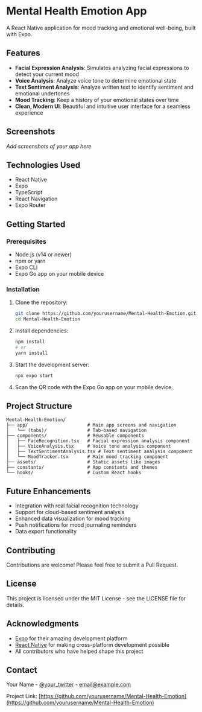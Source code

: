 # Mental Health Emotion App

A React Native application for mood tracking and emotional well-being, built with Expo.

## Features

- **Facial Expression Analysis**: Simulates analyzing facial expressions to detect your current mood
- **Voice Analysis**: Analyze voice tone to determine emotional state
- **Text Sentiment Analysis**: Analyze written text to identify sentiment and emotional undertones
- **Mood Tracking**: Keep a history of your emotional states over time
- **Clean, Modern UI**: Beautiful and intuitive user interface for a seamless experience

## Screenshots

*Add screenshots of your app here*

## Technologies Used

- React Native
- Expo
- TypeScript
- React Navigation
- Expo Router

## Getting Started

### Prerequisites

- Node.js (v14 or newer)
- npm or yarn
- Expo CLI
- Expo Go app on your mobile device

### Installation

1. Clone the repository:
   ```bash
   git clone https://github.com/yourusername/Mental-Health-Emotion.git
   cd Mental-Health-Emotion
   ```

2. Install dependencies:
   ```bash
   npm install
   # or
   yarn install
   ```

3. Start the development server:
   ```bash
   npx expo start
   ```

4. Scan the QR code with the Expo Go app on your mobile device.

## Project Structure

```
Mental-Health-Emotion/
├── app/                      # Main app screens and navigation
│   └── (tabs)/               # Tab-based navigation
├── components/               # Reusable components
│   ├── FaceRecognition.tsx   # Facial expression analysis component
│   ├── VoiceAnalysis.tsx     # Voice tone analysis component
│   ├── TextSentimentAnalysis.tsx # Text sentiment analysis component
│   └── MoodTracker.tsx       # Main mood tracking component
├── assets/                   # Static assets like images
├── constants/                # App constants and themes
└── hooks/                    # Custom React hooks
```

## Future Enhancements

- Integration with real facial recognition technology
- Support for cloud-based sentiment analysis
- Enhanced data visualization for mood tracking
- Push notifications for mood journaling reminders
- Data export functionality

## Contributing

Contributions are welcome! Please feel free to submit a Pull Request.

## License

This project is licensed under the MIT License - see the LICENSE file for details.

## Acknowledgments

- [Expo](https://expo.dev/) for their amazing development platform
- [React Native](https://reactnative.dev/) for making cross-platform development possible
- All contributors who have helped shape this project

## Contact

Your Name - [@your_twitter](https://twitter.com/your_twitter) - email@example.com

Project Link: [https://github.com/yourusername/Mental-Health-Emotion](https://github.com/yourusername/Mental-Health-Emotion)
